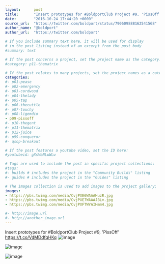 ```yaml
---
layout:      post
title:       "Insert prototypes for #BoldportClub Project #9, 'PissOff'"
date:        "2016-10-24 17:44:20 +0000"
source_url:  "https://twitter.com/boldport/status/790609888162541568"
author_name: "@boldport"
author_url:  "https://twitter.com/boldport"

# If you include summary text here, it will be used for display
# in the post listing instead of an excerpt from the post body
#summary: text

# If the post concerns a project, set the project name as the category:
#category: p11-thematrix

# If the post relates to many projects, set the project names as a categories array:
categories:
#- p01-pease
#- p02-emergency
#- p03-cordwood
#- p04-thelady
#- p05-tap
#- p06-thecuttle
#- p07-touchy
#- p08-ligemdio
- p09-pissoff
#- p10-thegent
#- p11-thematrix
#- p12-juice
#- p99-conqueror
#- qsop-breakout

# If the post features a youtube video, set the ID here:
#youtubeid: gXsVeNLuWLw

# Tags are used to include the post in specific project collections:
#tags:
#- builds # includes the project in the "Community Builds" listing
#- guides # includes the project in the "Guides" listing

# The images collection is used to add images to the project gallery:
images:
- https://pbs.twimg.com/media/CvjPXE6WAAAHuzR.jpg
- https://pbs.twimg.com/media/CvjPXE7WAAAJBLv.jpg
- https://pbs.twimg.com/media/CvjPXFTWYAIHmm4.jpg

#- http://image.url
#- http://another_image.url
---
```


Insert prototypes for #BoldportClub Project #9, 'PissOff' https://t.co/VdMDdfqHKq
![image](https://pbs.twimg.com/media/CvjPXE6WAAAHuzR.jpg)

![image](https://pbs.twimg.com/media/CvjPXE7WAAAJBLv.jpg)

![image](https://pbs.twimg.com/media/CvjPXFTWYAIHmm4.jpg)


